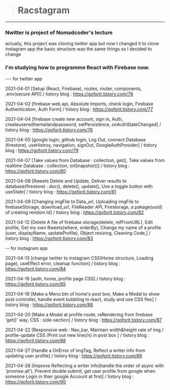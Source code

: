 > # Racstagram

---

### Nwitter is project of Nomadcoder's lecture

actually, this project was cloning twitter app
but now I changed it to clone instagram app
the basic structure was the same things so I decided to change

### I'm studying how to programme React with Firebase now.

--- for twitter app

2021-04-01 [Setup (React, Firebase), routes, router, components, .env(secure API)] / tistory blog : https://goforit.tistory.com/76

2021-04-02 [firebase web api, Absolute Imports, check login, Firebase Authentication, Auth Form] / tistory blog : https://goforit.tistory.com/77

2021-04-04 [firebase create new account, sign in, Auth, createuserwithemailandpassword, setPersistence, onAuthStateChanged] / tistory blog : https://goforit.tistory.com/78

2021-04-05 [google login, github login, Log Out, connect Database (firestore), useHistroy, navigation, signOut, GoogleAuthProvider] / tistory blog : https://goforit.tistory.com/79

2021-04-07 [Take values from Database : collection, get(), Take values from realtime Database : collection, onSnapshot()] / tistory blog : https://goforit.tistory.com/80

2021-04-08 [Rweets Delete and Update, Deliver results to database(firestore) : doc(), delete(), update(), Use a toggle button with useState] / tistory blog : https://goforit.tistory.com/81

2021-04-09 [Changing imgFile to Data_url, Uploading imgFile to firebaseStorage, download_url, FileReader API, Firestorage, a pakage(uuid) of creating rendom Id] / tistory blog : https://goforit.tistory.com/82

2021-04-12 [Delete A file of firebase storage(delete, refFromURL), Edit profile, Get my own Rweets(where, orderBy), Change my name of a profile (user, displayName, updateProfile), Object resizing, Cleaning Code,] / tistory blog : https://goforit.tistory.com/83

-- for instagram app

2021-04-13 [change twitter to instagram CSS(Home structure, Loading page), useEffect error, cleanup function] / tistory blog : https://goforit.tistory.com/84

2021-04-16 [auth, home, profile page CSS] / tistory blog : https://goforit.tistory.com/85

2021-04-19 [Make a Menu btn of home's post box, Make a Modal to show post controller, handle event bubbling in react, study and use CSS flex] / tistory blog : https://goforit.tistory.com/86

2021-04-20 [Make a Modal at profile-route, reRendering from firebase 'get()' way, CSS : side-section] / tistory blog : https://goforit.tistory.com/87

2021-04-22 [Responsive web : Nav_bar, Maintain width&height rate of img / profile-update CSS /Print out new line(/n) in post box ] / tistory blog : https://goforit.tistory.com/88

2021-04-27 [Handle a OnError of imgTag, Reflect a writer info from updating user profile] / tistory blog : https://goforit.tistory.com/89

2021-04-28 [Improve Reflecting a writer info(handle the order of async with 'promise.all'), Prevent double submit, get user profile from google when someone Login in thier google Account at first] / tistory blog : https://goforit.tistory.com/90

